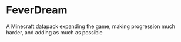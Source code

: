 # FeverDream
A Minecraft datapack expanding the game, making progression much harder, and adding as much as possible

